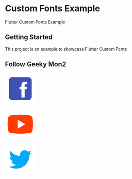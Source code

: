 # Custom Fonts Example

Flutter Custom Fonts Example

## Getting Started

This project is an example to showcase Flutter Custom Fonts

## Follow Geeky Mon2

[![follow-me](https://github.com/geekymon2/social/blob/master/icons8-facebook-100.png)](https://www.facebook.com/Geeky-Mon2-106714194472450/)

[![follow-me](https://github.com/geekymon2/social/blob/master/icons8-play-button-100.png)](https://www.youtube.com/channel/UCAkvAE25-NRI1SAhRdRH1kw/)

[![follow-me](https://github.com/geekymon2/social/blob/master/icons8-twitter-100.png)](https://twitter.com/Mon217595753/)